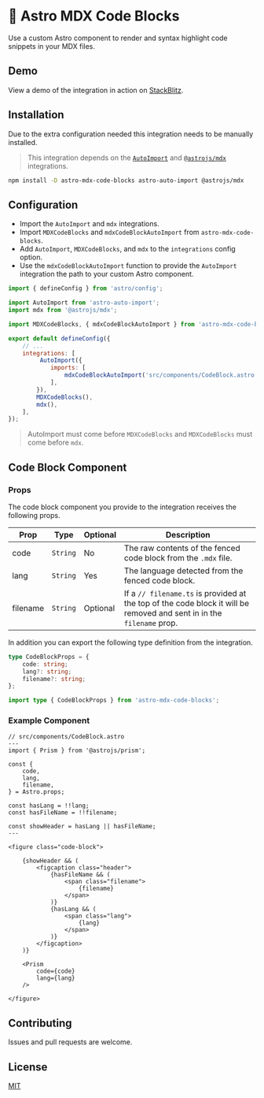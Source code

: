 # 🚀 Astro MDX Code Blocks

Use a custom Astro component to render and syntax highlight code snippets in your MDX files.

## Demo

View a demo of the integration in action on [StackBlitz](https://stackblitz.com/edit/astro-mdx-code-blocks-example?file=src%2Fpages%2Findex.mdx,astro.config.mjs,src%2Fcomponents%2FCodeBlock.astro).

## Installation

Due to the extra configuration needed this integration needs to be manually installed.

> This integration depends on the [`AutoImport`](https://github.com/delucis/astro-auto-import) and [`@astrojs/mdx`](https://docs.astro.build/en/guides/integrations-guide/mdx/) integrations.

```bash
npm install -D astro-mdx-code-blocks astro-auto-import @astrojs/mdx
```

## Configuration

* Import the `AutoImport` and `mdx` integrations.
* Import `MDXCodeBlocks` and `mdxCodeBlockAutoImport` from `astro-mdx-code-blocks`.
* Add `AutoImport`, `MDXCodeBlocks`, and `mdx` to the `integrations` config option.
* Use the `mdxCodeBlockAutoImport` function to provide the `AutoImport` integration the path to your custom Astro component.

```js
import { defineConfig } from 'astro/config';

import AutoImport from 'astro-auto-import';
import mdx from '@astrojs/mdx';

import MDXCodeBlocks, { mdxCodeBlockAutoImport } from 'astro-mdx-code-blocks';

export default defineConfig({
    // ...
    integrations: [
         AutoImport({
            imports: [
                mdxCodeBlockAutoImport('src/components/CodeBlock.astro')
            ],
        }),
        MDXCodeBlocks(),
        mdx(),
    ],
});
```

> AutoImport must come before `MDXCodeBlocks` and `MDXCodeBlocks` must come before `mdx`.

## Code Block Component

### Props

The code block component you provide to the integration receives the following props.

| Prop | Type | Optional | Description |
| ---- | ---- | -------- | ------------|
| code | `String` | No | The raw contents of the fenced code block from the `.mdx` file.
| lang | `String` | Yes | The language detected from the fenced code block. |
| filename | `String` | Optional | If a `// filename.ts` is provided at the top of the code block it will be removed and sent in in the `filename` prop. |

In addition you can export the following type definition from the integration.

```ts
type CodeBlockProps = {
    code: string;
    lang?: string;
    filename?: string;
};
```

```ts
import type { CodeBlockProps } from 'astro-mdx-code-blocks';
```


### Example Component

```astro
// src/components/CodeBlock.astro
---
import { Prism } from '@astrojs/prism';

const {
    code,
    lang,
    filename,
} = Astro.props;

const hasLang = !!lang;
const hasFileName = !!filename;

const showHeader = hasLang || hasFileName;
---

<figure class="code-block">

    {showHeader && (
        <figcaption class="header">
            {hasFileName && (
                <span class="filename">
                    {filename}
                </span>
            )}
            {hasLang && (
                <span class="lang">
                    {lang}
                </span>
            )}
        </figcaption>
    )}

    <Prism
        code={code}
        lang={lang}
    />

</figure>
```

## Contributing

Issues and pull requests are welcome.

## License

[MIT](LICENSE)
